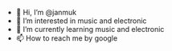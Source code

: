 - 👋 Hi, I’m @janmuk
- 👀 I’m interested in music and electronic
- 🌱 I’m currently learning music and electronic
- 📫 How to reach me by google

<!---
janmuk/janmuk is a ✨ special ✨ repository because its `README.md` (this file) appears on your GitHub profile.
You can click the Preview link to take a look at your changes.
--->
